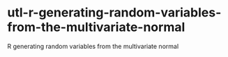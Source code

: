 # utl-r-generating-random-variables-from-the-multivariate-normal
R generating random variables from the multivariate normal 
